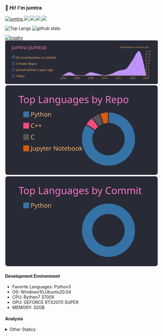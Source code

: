 ### 👋 Hi! I'm jumtra
<p align="left"> 
  <a href="https://github.com/jumtra/jumtra/">
    <img src="https://komarev.com/ghpvc/?username=jumtra" alt="jumtra" />
  </a>
  <a href="http://twitter.com/Jumtra1">
    <img height="20" src="https://img.shields.io/twitter/follow/Jumtra1?label=Twitter&logo=twitter&style=flat" />
  </a>
  <a href="https://github.com/jumtra">
    <img height="20" src="https://img.shields.io/github/followers/jumtra?label=follow&logo=github&style=flat" />
  </a>
  <a href="http://qiita.com/Jumtra">
    <img height="20" src="https://qiita-badge.apiapi.app/s/Jumtra/posts.svg" />
  </a>
  <a href="http://qiita.com/Jumtra">
    <img height="20" src="https://qiita-badge.apiapi.app/s/Jumtra/contributions.svg" />
  </a>
</p>

<p align="left"> 
  <img alt="Top Langs" height="150px" src="https://github-readme-stats.vercel.app/api/top-langs/?username=jumtra&layout=compact&count_private=true&show_icons=true&show_icons=true&theme=onedark" />
  <img alt="github stats" height="150px" src="https://github-readme-stats.vercel.app/api?username=jumtra&count_private=true&show_icons=true&show_icons=true&theme=onedark" />
</p>

[![trophy](https://github-profile-trophy.vercel.app/?username=jumtra&theme=gruvbox)](https://github.com/ryo-ma/github-profile-trophy)
[![](https://raw.githubusercontent.com/jumtra/jumtra/master/profile-summary-card-output/dracula/0-profile-details.svg)](https://github.com/vn7n24fzkq/github-profile-summary-cards)
[![](https://raw.githubusercontent.com/jumtra/jumtra/master/profile-summary-card-output/dracula/1-repos-per-language.svg)](https://github.com/vn7n24fzkq/github-profile-summary-cards)
[![](https://raw.githubusercontent.com/jumtra/jumtra/master/profile-summary-card-output/dracula/2-most-commit-language.svg)](https://github.com/vn7n24fzkq/github-profile-summary-cards)


#### Development Environment

- Favorite Languages: Python3
- OS: Windows10,Ubuntu20.04
- CPU: Rythen7 3700X
- GPU: GEFORCE RTX2070 SUPER
- MEMORY: 32GB

#### Analysis
<details>
  <summary>Other Statics</summary>
<!--START_SECTION:waka-->
![Code Time](http://img.shields.io/badge/Code%20Time-66%20hrs%2057%20mins-blue)

![Profile Views](http://img.shields.io/badge/Profile%20Views-0-blue)

**🐱 My GitHub Data** 

> 📦 392.1 kB Used in GitHub's Storage 
 > 
> 🏆 13 Contributions in the Year 2023
 > 
> 💼 Opted to Hire
 > 
> 📜 8 Public Repositories 
 > 
> 🔑 16 Private Repositories 
 > 
**I'm an Early 🐤** 

```text
🌞 Morning                14 commits          ██████░░░░░░░░░░░░░░░░░░░   23.33 % 
🌆 Daytime                23 commits          ██████████░░░░░░░░░░░░░░░   38.33 % 
🌃 Evening                23 commits          ██████████░░░░░░░░░░░░░░░   38.33 % 
🌙 Night                  0 commits           ░░░░░░░░░░░░░░░░░░░░░░░░░   00.00 % 
```
📅 **I'm Most Productive on Saturday** 

```text
Monday                   9 commits           ████░░░░░░░░░░░░░░░░░░░░░   15.00 % 
Tuesday                  1 commits           ░░░░░░░░░░░░░░░░░░░░░░░░░   01.67 % 
Wednesday                3 commits           █░░░░░░░░░░░░░░░░░░░░░░░░   05.00 % 
Thursday                 12 commits          █████░░░░░░░░░░░░░░░░░░░░   20.00 % 
Friday                   16 commits          ███████░░░░░░░░░░░░░░░░░░   26.67 % 
Saturday                 19 commits          ████████░░░░░░░░░░░░░░░░░   31.67 % 
Sunday                   0 commits           ░░░░░░░░░░░░░░░░░░░░░░░░░   00.00 % 
```


📊 **This Week I Spent My Time On** 

```text
🕑︎ Time Zone: Asia/Tokyo

💬 Programming Languages: 
Markdown                 5 hrs 8 mins        ██████████████████████░░░   88.74 % 
Other                    30 mins             ██░░░░░░░░░░░░░░░░░░░░░░░   08.73 % 
SSH Config               8 mins              █░░░░░░░░░░░░░░░░░░░░░░░░   02.49 % 
Text                     0 secs              ░░░░░░░░░░░░░░░░░░░░░░░░░   00.04 % 

🔥 Editors: 
VS Code                  5 hrs 47 mins       █████████████████████████   100.00 % 

🐱‍💻 Projects: 
Softbank案件               4 hrs 3 mins        █████████████████░░░░░░░░   69.83 % 
memo                     1 hr 44 mins        ████████░░░░░░░░░░░░░░░░░   30.17 % 

💻 Operating System: 
Windows                  5 hrs 47 mins       █████████████████████████   100.00 % 
```

**I Mostly Code in Python** 

```text
Python                   21 repos            ██████████████████████░░░   87.50 % 
Jupyter Notebook         1 repo              █░░░░░░░░░░░░░░░░░░░░░░░░   04.17 % 
C                        1 repo              █░░░░░░░░░░░░░░░░░░░░░░░░   04.17 % 
C++                      1 repo              █░░░░░░░░░░░░░░░░░░░░░░░░   04.17 % 
```



**Timeline**

![Lines of Code chart](https://raw.githubusercontent.com/jumtra/jumtra/master/assets/bar_graph.png)


 Last Updated on 07/04/2023 19:33:36 UTC
<!--END_SECTION:waka-->
 </details>
